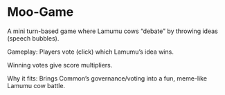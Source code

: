 # Moo-Game
 A mini turn-based game where Lamumu cows “debate” by throwing ideas (speech bubbles). 

Gameplay: Players vote (click) which Lamumu’s idea wins.

Winning votes give score multipliers.

Why it fits: Brings Common’s governance/voting into a fun, meme-like Lamumu cow battle.
